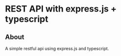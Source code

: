 # REST API with express.js + typescript

## About

A simple restful api using express.js and typescript.
